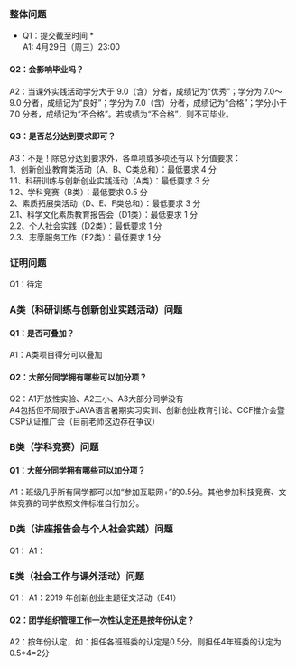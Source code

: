 ### 整体问题
* Q1：提交截至时间 *  
A1: 4月29日（周三）23:00 

#### Q2：会影响毕业吗？  
A2：当课外实践活动学分大于 9.0（含）分者，成绩记为“优秀”；学分为 7.0～9.0 分者，成绩记为“良好”；学分为 7.0（含）分者，成绩记为“合格”；学分小于 7.0 分者，成绩记为“不合格”。若成绩为“不合格”，则不可毕业。 

#### Q3：是否总分达到要求即可？  
A3：不是！除总分达到要求外，各单项或多项还有以下分值要求：  
    1、创新创业教育类活动（A、B、C类总和）：最低要求 4 分  
       1.1、科研训练与创新创业实践活动（A类）：最低要求 3 分  
       1.2、学科竞赛（B类）：最低要求 0.5 分  
    2、素质拓展类活动（D、E、F类总和）：最低要求 3 分  
       2.1、科学文化素质教育报告会（D1类）：最低要求 1 分  
       2.2、个人社会实践（D2类）：最低要求 1 分  
       2.3、志愿服务工作（E2类）：最低要求 1 分  

### 证明问题
Q1：待定 

### A类（科研训练与创新创业实践活动）问题
#### Q1：是否可叠加？  
A1：A类项目得分可以叠加 

#### Q2：大部分同学拥有哪些可以加分项？  
Q2：A1开放性实验、A2三小、A3大部分同学没有  
    A4包括但不局限于JAVA语言暑期实习实训、创新创业教育引论、CCF推介会暨CSP认证推广会（目前老师这边存在争议） 

### B类（学科竞赛）问题
#### Q1：大部分同学拥有哪些可以加分项？  
A1：班级几乎所有同学都可以加“参加互联网+”的0.5分。其他参加科技竞赛、文体竞赛的同学依照文件标准自行加分。 

### D类（讲座报告会与个人社会实践）问题
Q1： 
A1： 

### E类（社会工作与课外活动）问题
Q1： 
A1：2019 年创新创业主题征文活动（E41） 

#### Q2：团学组织管理工作一次性认定还是按年份认定？  
A2：按年份认定，如：担任各班班委的认定是0.5分，则担任4年班委的认定为0.5*4=2分 
